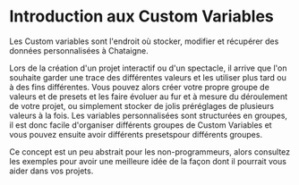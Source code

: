 # Introduction aux Custom Variables

Les Custom variables sont l'endroit où stocker, modifier et récupérer des données personnalisées à Chataigne.

Lors de la création d'un projet interactif ou d'un spectacle, il arrive que l'on souhaite garder une trace des différentes valeurs et les utiliser plus tard ou à des fins différentes. Vous pouvez alors créer votre propre groupe de valeurs et de presets et les faire évoluer au fur et à mesure du déroulement de votre projet, ou simplement stocker de jolis préréglages de plusieurs valeurs à la fois.
Les variables personnalisées sont structurées en groupes, il est donc facile d'organiser différents groupes de Custom Variables et vous pouvez ensuite avoir différents presetspour différents groupes.


Ce concept est un peu abstrait pour les non-programmeurs, alors consultez les exemples pour avoir une meilleure idée de la façon dont il pourrait vous aider dans vos projets.
